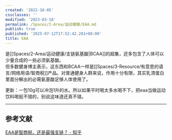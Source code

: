 ```yaml
---
created: '2022-10-05'
cssclasses: ''
modified: '2023-03-18'
permalink: /Spaces/2-Area/运动健康/EAA.md
publish: true
published: '2025-07-12T17:52:42.281+08:00'
title: EAA
---
```

是[[Spaces/2-Area/运动健康/支链氨基酸\|BCAA]]的超集，还多包含了人体可以少量合成的一些必须氨基酸。  
但多数健身博主表示，这东西和BCAA一样是[[Spaces/3-Resource/有意思的语言/网络用语/智商税]]产品。对普通健身人群来说，作用十分有限，其实乳清蛋白里面分解出的必需氨基酸足够人体使用了。

更新：一包10g可以冲泡1升的水。所以如果平时喝太多水喝不下，把eaa当做运动饮料喝挺不错的，别说这味道还真不错。

---

## 参考文献

[EAA是智商税，还是最强支链？ - 知乎](https://zhuanlan.zhihu.com/p/421270914)